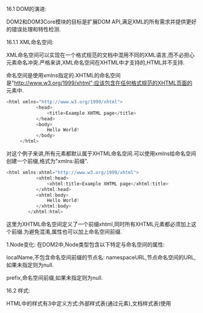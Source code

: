 16.1 DOM的演进:

DOM2和DOM3Core模块的目标是扩展DOM API,满足XML的所有需求并提供更好的错误处理和特性检测.

16.1.1 XML命名空间:

XML命名空间可以实现在一个格式规范的文档中混用不同的XML语言,而不必担心元素命名冲突.严格来讲,XML命名空间在XHTML中才支持的,HTML并不支持.

命名空间是使用xmlns指定的.XHTML的命名空间是"http://www.w3.org/1999/xhtml";应该包含在任何格式规范的XHTML页面的<html>元素中.

```js
<html xmlns="http://www.w3.org/1999/xhtml">
           <head>
               <title>Example XHTML page</title>
           </head>
           <body>
               Hello World!
           </body>
     </html>
```

对这个例子来讲,所有元素都默认属于XHTML命名空间.可以使用xmlns给命名空间创建一个前缀,格式为"xmlns:前缀".

```js
<html xmlns:xhtml="http://www.w3.org/1999/xhtml">
           <xhtml:head>
               <xhtml:title>Example XHTML page</xhtml:title>
           </xhtml:head>
           <xhtml:body>
               Hello World!
           </xhtml:body>
        </xhtml:html>
```

这里为XHTML命名空间定义了一个前缀xhtml,同时所有XHTML元素都必须加上这个前缀.为避免混淆,属性也可以加上命名空间前缀.

1.Node变化: 在DOM2中,Node类型包含以下特定与命名空间的属性:

localName,不包含命名空间前缀的节点名:  namespaceURL,节点命名空间的URL,如果未指定则为null.

prefix,命名空间前缀,如果未指定则为null.

16.2 样式:

HTML中的样式有3中定义方式:外部样式表(通过<link>元素),文档样式表(使用<style>元素)和元素特定样式(使用style属性).

16.2.1 存取元素样式:

任何支持style属性的HTML元素在js中都会有一个对应的style属性.这个style属性是CSSStyleDeclaration类型的实例,其中包括通过HTMLstyle属性为元素设置的所有样式信息,但不包含通过层叠机制从文档样式和外部样式中继承来的样式.HTML style属性中的CSS属性在JavaScript对象中都有对应的属性.因为CSS属性名使用连字符表示法,所以在javascript中这些属性必须转换为驼峰大小写形式.

大多数属性名会这样直接转换过来.但有一个CSS属性名不能直接转换,它就是float.因为float是Javascript的保留字,所以不能用作属性名.DOM2 style规它在style对象中对应的属性应该是cssFloat.

1.DOM 样式属性和方法:

DOM2 style规范也在style对象上定义了一些属性和方法.

cssText:可以存取样式的CSS代码.在读写模式下,cssText返回style属性CSS代码在浏览器内部的表示.在写模式下,给cssText赋值会重写整个style属性的值,意味着之前通过style属性设置的属性都会丢失.

length:根item()方法一起配套迭代CSS属性用的.此时,style对象实际上变成了一个集合,也可以用中括号代替item()取得相应位置的CSS属性名.

```js
for(let i =0,len = myDiv.style.length;i<len;++i)
     {
         console.log(myDiv.style[i]);
         console.log(myDiv.style.item(i))
     }
```

getPropertyValue()方法返回CSS属性值的字符串表示.如果需要更多信息,则可以通过getPropertyCSSValue()获取CSSValue对象.这个对象有两个属性:cssText和cssValueType.前者的值与getPropertyCSSValue()方法返回的值一样;后者是一个数值常量,表示当前值的类型代表继承的值,1代表原始值,2代表列表,3代表自定义值.getPropertyCSSValue()已近被废弃,建议使用getPropertyValue().

```js
let prop,value,i,len;
      for(i=0,len = myDIv.style.length;i<len;++i)
      {
          prop = myDIv.style[i];
          value  = myDIv.style.getPropertyCSSValue(prop);
      }
```

removeProperty()方法用于从元素样式中删除指定的CSS属性.使用这个方法删除属性意味着会应用该属性的默认值样式

2.计算样式:

16.2.3 元素尺寸:

1.偏移尺寸:  

offsetHeight,元素在垂直方向上占用的像素尺寸,包括它的高度,水平滚动条高度和上,下边框的高度.

offsetLeft,元素左边框外侧距离包含元素左边框内测的像素数.

offsetTop,元素上边框外侧距离包含元素上边框内测的像素数.

offsetWidth,元素在水平方向上占用的像素尺寸,包括它的高度,垂直滚动条宽度和左,右边框的宽度.

offsetParent不一定是parentNode.比如,<td>元素的offsetParent是作为其祖先的<table>元素,因为<table>是节点层级中第一个提供尺寸的元素.

要确定一个元素在页面中的偏移量,可以把它的offsetLeft和offsetTop属性分别与offsetParent的相同属性相加,一直加到根元素.

```js
function getElementLeft(element)
       {
           let actualLeft = elemnet.offsetLeft;
           let current = element.offsetParent;
           while(current !== null)
           {
               actualLeft += current.offsetLeft;
               current = current.offsetParent;
           }
           return actualLeft;
       }
```

```js
function getElementTop(element)
       {
           let actualTop = element.offsetTop;
           let current = element.offsetParent;

           while(current !== null)
           {
               actualTop += current.offsetTop;
               current = current.offsetParent;
           }

           return actualTop;
       }
```

2.客户端尺寸:

元素的客户端尺寸包含元素内容及其内边距所占用的空间.客户端尺寸只有两个相关属性:clientWidth和clientHejight.

clientWidth是内容区宽度加左,右内边距宽度,

clientHeight是内容区域高度加上,下内边距高度.

客户端尺寸实际上就是元素内部的空间,因此不包含滚动条占用的空间.这两个属性最常用于确定浏览器视口尺寸,即检测document.documentElement的clientWidth和clientHeight.这两个属性表示视口(<html>或<body>元素)尺寸.

注意:与偏移尺寸一样,客户端尺寸也是只读的,而且每次访问都会重新计算.

3.滚动尺寸: 提供了元素内容滚动距离的信息.有些元素,比如<html>无须任何代码就可以自动滚动,而其他元素则需要使用css的overflow属性令其滚动.

scrollHeight,没有滚动条出现时,元素内容的总高度.

scrollLeft,内容区左侧隐藏的像素数,设置这个属性可以改变元素的滚动位置.

scrollTop:内容区顶部隐藏的像素数,设置这个属性可以改变元素的滚动位置.

scrollWidth,没有滚动条出现时,元素内容的总宽度.

scrollWidth和scrollHeight可以用来确定给定元素内容的实际尺寸.scrollWidht和scrollHeight等于文档内容的宽度,而clientWidth和clientHeight等于视口的大小.

scrollLeft和scrollTop属性可以用于确定当前元素滚动的位置,或者用于设置它们的滚动位置.元素在未滚动时,这两个属性都是0.

下面这个函数检测元素是不是位于顶部,如果不是则把它滚回到顶部.

```js
function scrollToTop(element)
       {
           if(element.scrollTop !=0)
           {
               element.scrollTop = 0;
           }
       }
```

4.确定元素尺寸.

浏览器在每个元素上都暴露了getBoundingClientRect()方法,返回一个DOMRect对象,包含6个属性:

left,top,right,bottom,height,width.这些属性给出了元素在页面中相对于视口的位置.

